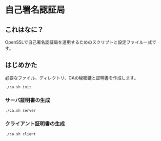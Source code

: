 # 自己署名認証局

## これはなに？

OpenSSLで自己署名認証局を運用するためのスクリプトと設定ファイル一式です。

## はじめかた

必要なファイル、ディレクトリ、CAの秘密鍵と証明書を作成します。

```console
./ca.sh init
```

### サーバ証明書の生成

```console
./ca.sh server
```

### クライアント証明書の生成

```console
./ca.sh client
```

